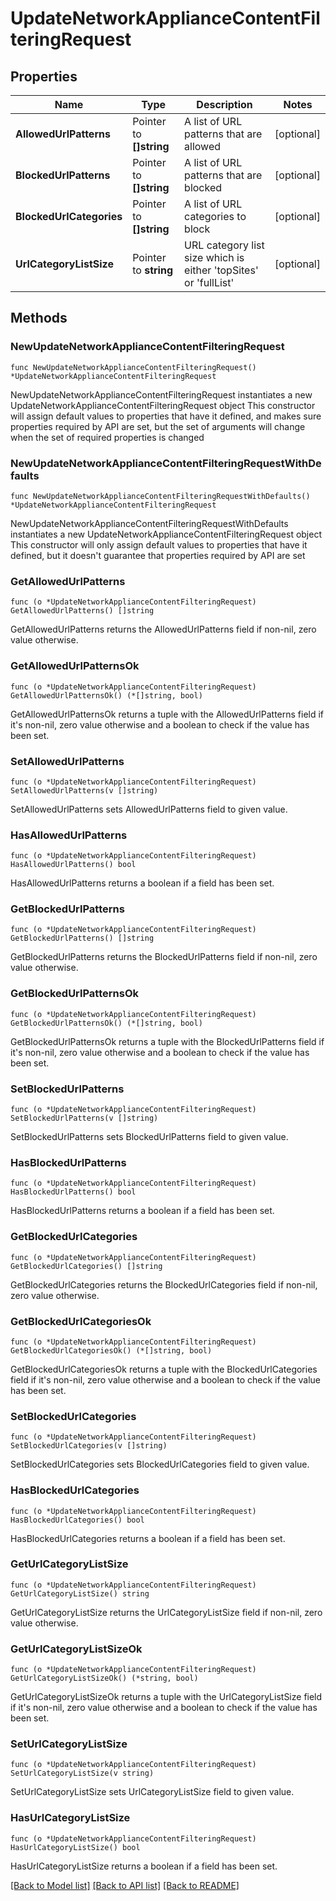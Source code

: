 # UpdateNetworkApplianceContentFilteringRequest

## Properties

Name | Type | Description | Notes
------------ | ------------- | ------------- | -------------
**AllowedUrlPatterns** | Pointer to **[]string** | A list of URL patterns that are allowed | [optional] 
**BlockedUrlPatterns** | Pointer to **[]string** | A list of URL patterns that are blocked | [optional] 
**BlockedUrlCategories** | Pointer to **[]string** | A list of URL categories to block | [optional] 
**UrlCategoryListSize** | Pointer to **string** | URL category list size which is either &#39;topSites&#39; or &#39;fullList&#39; | [optional] 

## Methods

### NewUpdateNetworkApplianceContentFilteringRequest

`func NewUpdateNetworkApplianceContentFilteringRequest() *UpdateNetworkApplianceContentFilteringRequest`

NewUpdateNetworkApplianceContentFilteringRequest instantiates a new UpdateNetworkApplianceContentFilteringRequest object
This constructor will assign default values to properties that have it defined,
and makes sure properties required by API are set, but the set of arguments
will change when the set of required properties is changed

### NewUpdateNetworkApplianceContentFilteringRequestWithDefaults

`func NewUpdateNetworkApplianceContentFilteringRequestWithDefaults() *UpdateNetworkApplianceContentFilteringRequest`

NewUpdateNetworkApplianceContentFilteringRequestWithDefaults instantiates a new UpdateNetworkApplianceContentFilteringRequest object
This constructor will only assign default values to properties that have it defined,
but it doesn't guarantee that properties required by API are set

### GetAllowedUrlPatterns

`func (o *UpdateNetworkApplianceContentFilteringRequest) GetAllowedUrlPatterns() []string`

GetAllowedUrlPatterns returns the AllowedUrlPatterns field if non-nil, zero value otherwise.

### GetAllowedUrlPatternsOk

`func (o *UpdateNetworkApplianceContentFilteringRequest) GetAllowedUrlPatternsOk() (*[]string, bool)`

GetAllowedUrlPatternsOk returns a tuple with the AllowedUrlPatterns field if it's non-nil, zero value otherwise
and a boolean to check if the value has been set.

### SetAllowedUrlPatterns

`func (o *UpdateNetworkApplianceContentFilteringRequest) SetAllowedUrlPatterns(v []string)`

SetAllowedUrlPatterns sets AllowedUrlPatterns field to given value.

### HasAllowedUrlPatterns

`func (o *UpdateNetworkApplianceContentFilteringRequest) HasAllowedUrlPatterns() bool`

HasAllowedUrlPatterns returns a boolean if a field has been set.

### GetBlockedUrlPatterns

`func (o *UpdateNetworkApplianceContentFilteringRequest) GetBlockedUrlPatterns() []string`

GetBlockedUrlPatterns returns the BlockedUrlPatterns field if non-nil, zero value otherwise.

### GetBlockedUrlPatternsOk

`func (o *UpdateNetworkApplianceContentFilteringRequest) GetBlockedUrlPatternsOk() (*[]string, bool)`

GetBlockedUrlPatternsOk returns a tuple with the BlockedUrlPatterns field if it's non-nil, zero value otherwise
and a boolean to check if the value has been set.

### SetBlockedUrlPatterns

`func (o *UpdateNetworkApplianceContentFilteringRequest) SetBlockedUrlPatterns(v []string)`

SetBlockedUrlPatterns sets BlockedUrlPatterns field to given value.

### HasBlockedUrlPatterns

`func (o *UpdateNetworkApplianceContentFilteringRequest) HasBlockedUrlPatterns() bool`

HasBlockedUrlPatterns returns a boolean if a field has been set.

### GetBlockedUrlCategories

`func (o *UpdateNetworkApplianceContentFilteringRequest) GetBlockedUrlCategories() []string`

GetBlockedUrlCategories returns the BlockedUrlCategories field if non-nil, zero value otherwise.

### GetBlockedUrlCategoriesOk

`func (o *UpdateNetworkApplianceContentFilteringRequest) GetBlockedUrlCategoriesOk() (*[]string, bool)`

GetBlockedUrlCategoriesOk returns a tuple with the BlockedUrlCategories field if it's non-nil, zero value otherwise
and a boolean to check if the value has been set.

### SetBlockedUrlCategories

`func (o *UpdateNetworkApplianceContentFilteringRequest) SetBlockedUrlCategories(v []string)`

SetBlockedUrlCategories sets BlockedUrlCategories field to given value.

### HasBlockedUrlCategories

`func (o *UpdateNetworkApplianceContentFilteringRequest) HasBlockedUrlCategories() bool`

HasBlockedUrlCategories returns a boolean if a field has been set.

### GetUrlCategoryListSize

`func (o *UpdateNetworkApplianceContentFilteringRequest) GetUrlCategoryListSize() string`

GetUrlCategoryListSize returns the UrlCategoryListSize field if non-nil, zero value otherwise.

### GetUrlCategoryListSizeOk

`func (o *UpdateNetworkApplianceContentFilteringRequest) GetUrlCategoryListSizeOk() (*string, bool)`

GetUrlCategoryListSizeOk returns a tuple with the UrlCategoryListSize field if it's non-nil, zero value otherwise
and a boolean to check if the value has been set.

### SetUrlCategoryListSize

`func (o *UpdateNetworkApplianceContentFilteringRequest) SetUrlCategoryListSize(v string)`

SetUrlCategoryListSize sets UrlCategoryListSize field to given value.

### HasUrlCategoryListSize

`func (o *UpdateNetworkApplianceContentFilteringRequest) HasUrlCategoryListSize() bool`

HasUrlCategoryListSize returns a boolean if a field has been set.


[[Back to Model list]](../README.md#documentation-for-models) [[Back to API list]](../README.md#documentation-for-api-endpoints) [[Back to README]](../README.md)


